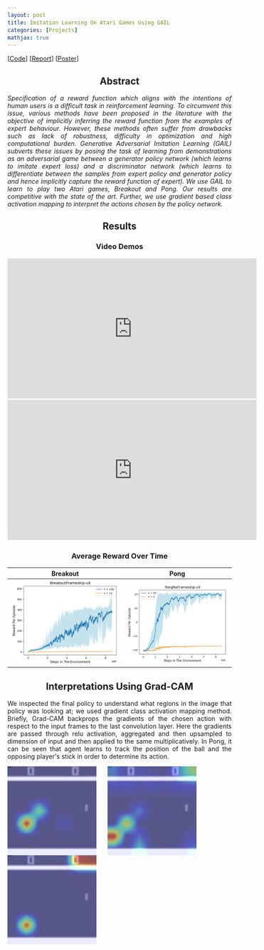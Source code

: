 ```yaml
---
layout: post
title: Imitation Learning On Atari Games Using GAIL
categories: [Projects]
mathjax: true
---
```


[[Code](..)] [[Report]()] [[Poster]()]

<h2>
    <center>Abstract</center>
</h2>
<p align="justify">
      <em>Specification of a reward function which aligns with the intentions of human users is a difficult task in reinforcement learning. To circumvent this issue, various methods have been proposed in the literature with the objective of implicitly inferring the reward function from the examples of expert behaviour. However, these methods often suffer from drawbacks such as lack of robustness, difficulty in optimization and high computational burden. Generative Adversarial Imitation Learning (GAIL) subverts these issues by posing the task of learning from demonstrations as an adversarial game between a generator policy network (which learns to imitate expert loss) and a discriminator network (which learns to differentiate between the samples from expert policy and generator policy and hence implicitly capture the reward function of expert). We use GAIL to learn to play two Atari games, Breakout and Pong. Our results are competitive with the state of the art. Further, we use gradient based class activation mapping to interpret the actions chosen by the policy network.</em>
  </p>
<h2>
    <center>Results</center>
</h2>
<h3>
    <center>Video Demos</center>
</h3>



<p align="center">
<iframe width="560" height="315" src="https://www.youtube.com/embed/UgKxI8EfBf4" frameborder="0" allow="accelerometer; autoplay; encrypted-media; gyroscope; picture-in-picture" allowfullscreen></iframe>

<iframe width="560" height="315" src="https://www.youtube.com/embed/P1BICZbX25U" frameborder="0" allow="accelerometer; autoplay; encrypted-media; gyroscope; picture-in-picture" allowfullscreen></iframe>
</p>

<h3>
<center>Average Reward Over Time</center></h3>

Breakout             |  Pong
:-------------------------:|:-------------------------:
![](/images/GAIL/breakout.png)  |  ![](/images/GAIL/pong.png)

<h2>
    <center>Interpretations Using Grad-CAM</center>
</h2>
<p align="justify">
    We inspected the final policy to understand what regions in the image that policy was looking at; we used gradient class activation mapping method. Briefly, Grad-CAM backprops the gradients of the chosen action with respect to the input frames to the last convolution layer. Here the gradients are passed through relu activation, aggregated and then upsampled to dimension of input and then applied to the same multiplicatively. In Pong, it can be seen that agent learns to track the position of the ball and the opposing player's stick in order to determine its action.
</p>

<img align="left" src="/images/GAIL/map15.jpg" width="200" style="vertical-align:middle;margin:0px 0px" alt="Made with Angular" title="Angular" hspace="20"/>
<img align="left" src="/images/GAIL/map16.jpg" width="200" style="vertical-align:middle;margin:0px 25px" alt="Made with Bootstrap" title="Bootstrap" hspace="20"/>
<img align="left" src="/images/GAIL/map20.jpg" width="200" style="vertical-align:middle;margin:0px 0px" alt="Developed using Browsersync" title="Browsersync" hspace="20"/>
<br/><br/><br/><br/><br/>

